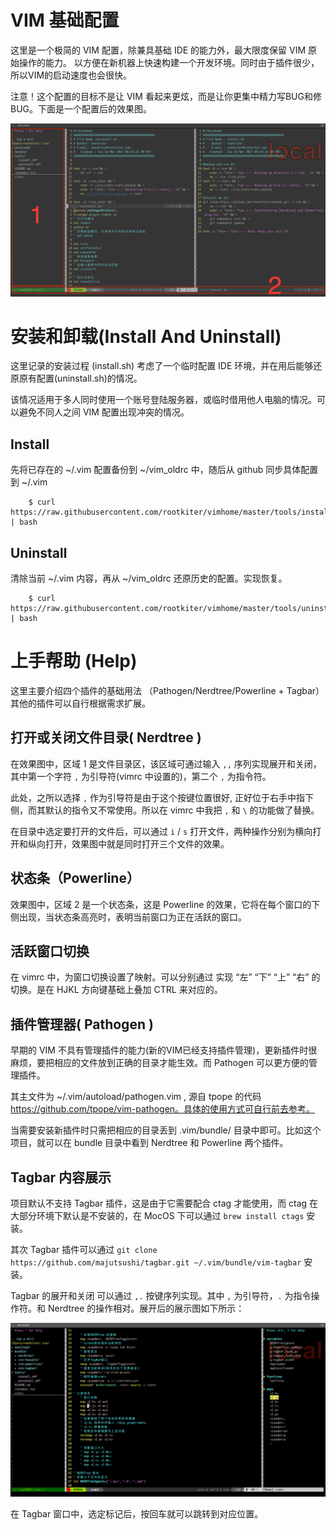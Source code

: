 # VIM 基础配置

这里是一个极简的 VIM 配置，除兼具基础 IDE 的能力外，最大限度保留 VIM 原始操作的能力。
以方便在新机器上快速构建一个开发环境。同时由于插件很少，所以VIM的启动速度也会很快。

注意！这个配置的目标不是让 VIM 看起来更炫，而是让你更集中精力写BUG和修BUG。下面是一个配置后的效果图。

![](./imgs/vim_config.png)

# 安装和卸载(Install And Uninstall)

这里记录的安装过程 (install.sh) 考虑了一个临时配置 IDE 环境，并在用后能够还原原有配置(uninstall.sh)的情况。

该情况适用于多人同时使用一个账号登陆服务器，或临时借用他人电脑的情况。可以避免不同人之间 VIM 配置出现冲突的情况。

## Install

先将已存在的 ~/.vim 配置备份到 ~/vim\_oldrc 中，随后从 github 同步具体配置到 ~/.vim

```
    $ curl https://raw.githubusercontent.com/rootkiter/vimhome/master/tools/install.sh | bash
```

## Uninstall

清除当前 ~/.vim 内容，再从 ~/vim\_oldrc 还原历史的配置。实现恢复。

```
    $ curl https://raw.githubusercontent.com/rootkiter/vimhome/master/tools/uninstall.sh | bash
```

# 上手帮助 (Help)

这里主要介绍四个插件的基础用法 （Pathogen/Nerdtree/Powerline + Tagbar）其他的插件可以自行根据需求扩展。

## 打开或关闭文件目录( Nerdtree )

在效果图中，区域 1 是文件目录区，该区域可通过输入 `,,` 序列实现展开和关闭，其中第一个字符 `,` 为引导符(vimrc 中设置的<Leader>)，第二个 `,` 为指令符。

此处，之所以选择 `,` 作为引导符是由于这个按键位置很好, 正好位于右手中指下侧，而其默认的指令又不常使用。所以在 vimrc 中我把 `,` 和 `\` 的功能做了替换。

在目录中选定要打开的文件后，可以通过 `i` / `s` 打开文件，两种操作分别为横向打开和纵向打开，效果图中就是同时打开三个文件的效果。

## 状态条（Powerline）

效果图中，区域 2 是一个状态条，这是 Powerline 的效果，它将在每个窗口的下侧出现，当状态条高亮时，表明当前窗口为正在活跃的窗口。

## 活跃窗口切换

在 vimrc 中，为窗口切换设置了映射。可以分别通过 <CTRL-H> <CTRL-J> <CTRL-K> <CTRL-L> 实现 “左” “下” “上” “右” 的切换。是在 HJKL 方向键基础上叠加 CTRL 来对应的。

## 插件管理器( Pathogen )

早期的 VIM 不具有管理插件的能力(新的VIM已经支持插件管理)，更新插件时很麻烦，要把相应的文件放到正确的目录才能生效。而 Pathogen 可以更方便的管理插件。

其主文件为 ~/.vim/autoload/pathogen.vim , 源自 tpope 的代码 https://github.com/tpope/vim-pathogen。具体的使用方式可自行前去参考。

当需要安装新插件时只需把相应的目录丢到 .vim/bundle/ 目录中即可。比如这个项目，就可以在 bundle 目录中看到 Nerdtree 和 Powerline 两个插件。

##  Tagbar 内容展示

项目默认不支持 Tagbar 插件，这是由于它需要配合 ctag 才能使用，而 ctag 在大部分环境下默认是不安装的，在 MocOS 下可以通过 `brew install ctags` 安装。

其次 Tagbar 插件可以通过 `git clone https://github.com/majutsushi/tagbar.git ~/.vim/bundle/vim-tagbar` 安装。

Tagbar 的展开和关闭 可以通过  `,.` 按键序列实现。其中 `,` 为引导符，`.` 为指令操作符。和 Nerdtree 的操作相对。展开后的展示图如下所示：

![](./imgs/vim_tagbar.png)

在 Tagbar 窗口中，选定标记后，按回车就可以跳转到对应位置。
